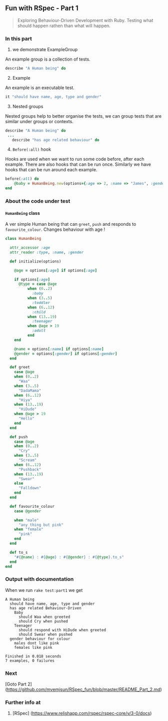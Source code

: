 ## Fun with RSpec - Part 1
> Exploring Behaviour-Driven Development with Ruby. Testing what should happen rathen than what will happen.

### In this part
1. we demonstrate ExampleGroup

An example group is a collection of tests.

```ruby
describe "A Human being" do
```

2. Example

An example is an executable test.

```ruby
it "should have name, age, type and gender" 
```

3. Nested groups

Nested groups help to better organise the tests, we can group tests that are similar under groups or contexts.

```ruby
describe "A Human being" do
 ...
   describe "has age related behaviour" do
```

4. `Before(:all)` hook

Hooks are used when we want to run some code before, after each example. There are also hooks that can be run once. Similarly we have hooks that can be run around each example.

```ruby
before(:all) do
	@baby = HumanBeing.new(options={:age => 2, :name => "James", :gender => "male"})
end
```

### About the code under test

#### `HumanBeing` class

A ver simple Human being that can `greet`, `push` and responds to `favourite_colour`.
Changes behaviour with age !

```ruby
class HumanBeing

  attr_accessor :age
  attr_reader :type, :name, :gender

  def initialize(options)

    @age = options[:age] if options[:age]

    if options[:age]
      @type = case @age
          when (0..2)
            :baby
          when (3..5)
            :toddler
          when (6..12)
            :child
          when (13..19)
            :teenager
          when @age > 19
            :adult
          end 
    end

    @name = options[:name] if options[:name]
    @gender = options[:gender] if options[:gender]
  end

  def greet
    case @age
    when (0..2)
      "Waa"
    when (3..5)
      "DadaMama"
    when (6..12)
      "Hiya"
    when (13..19)
      "HiDude"
    when @age > 19
      "Hello"
    end
  end

  def push
    case @age
    when (0..2)
      "Cry"
    when (3..5)
      "Scream"
    when (6..12)
      "Pushback"
    when (13..19)
      "Swear"
    else
      "Falldown"
    end
  end

  def favourite_colour
    case @gender

    when "male"
      "any thing but pink"
    when "female"
      "pink"
    end
  end

  def to_s
    "#{@name} : #{@age} : #{@gender} : #{@type}.to_s"
  end
end
```


### Output with documentation
When we run `rake test:part1` we get
```
A Human being
  should have name, age, type and gender
  has age related Behaviour-Driven
    Baby
      should Waa when greeted
      should Cry when pushed
    Teenager
      should respond with HiDude when greeted
      should Swear when pushed
  gender behaviour for colour
    males dont like pink
    females like pink
    
Finished in 0.018 seconds
7 examples, 0 failures
```
### Next
[Goto Part 2] (https://github.com/mvemjsun/RSpec_fun/blob/master/README_Part_2.md)

### Further info at
1. [RSpec] (https://www.relishapp.com/rspec/rspec-core/v/3-0/docs)